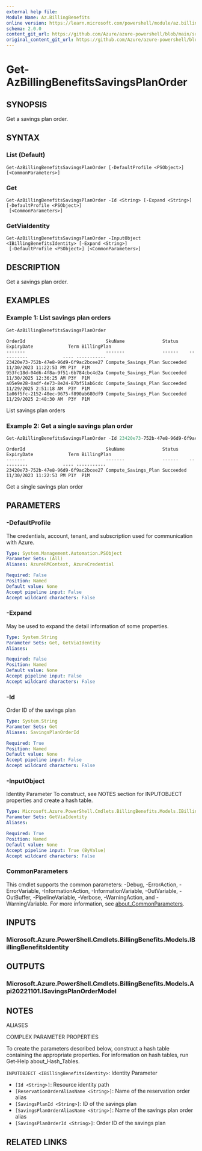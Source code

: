 ```yaml
---
external help file: 
Module Name: Az.BillingBenefits
online version: https://learn.microsoft.com/powershell/module/az.billingbenefits/get-azbillingbenefitssavingsplanorder
schema: 2.0.0
content_git_url: https://github.com/Azure/azure-powershell/blob/main/src/BillingBenefits/BillingBenefits/help/Get-AzBillingBenefitsSavingsPlanOrder.md
original_content_git_url: https://github.com/Azure/azure-powershell/blob/main/src/BillingBenefits/BillingBenefits/help/Get-AzBillingBenefitsSavingsPlanOrder.md
---
```


# Get-AzBillingBenefitsSavingsPlanOrder

## SYNOPSIS
Get a savings plan order.

## SYNTAX

### List (Default)
```
Get-AzBillingBenefitsSavingsPlanOrder [-DefaultProfile <PSObject>] [<CommonParameters>]
```

### Get
```
Get-AzBillingBenefitsSavingsPlanOrder -Id <String> [-Expand <String>] [-DefaultProfile <PSObject>]
 [<CommonParameters>]
```

### GetViaIdentity
```
Get-AzBillingBenefitsSavingsPlanOrder -InputObject <IBillingBenefitsIdentity> [-Expand <String>]
 [-DefaultProfile <PSObject>] [<CommonParameters>]
```

## DESCRIPTION
Get a savings plan order.

## EXAMPLES

### Example 1: List savings plan orders
```powershell
Get-AzBillingBenefitsSavingsPlanOrder
```

```output
OrderId                              SkuName              Status    ExpiryDate             Term BillingPlan
-------                              -------              ------    ----------             ---- -----------
23420e73-752b-47e8-96d9-6f9ac2bcee27 Compute_Savings_Plan Succeeded 11/30/2023 11:22:53 PM P1Y  P1M        
953fc18d-04d6-4f8a-9f51-6b784cbc4d2a Compute_Savings_Plan Succeeded 11/30/2025 12:36:25 AM P3Y  P1M        
a05e9e28-0adf-4e73-8e24-87bf51ab6cdc Compute_Savings_Plan Succeeded 11/29/2025 2:51:18 AM  P3Y  P1M        
1a06f5fc-2152-40ec-9675-f890ab680df9 Compute_Savings_Plan Succeeded 11/29/2025 2:48:30 AM  P3Y  P1M  
```

List savings plan orders

### Example 2: Get a single savings plan order
```powershell
Get-AzBillingBenefitsSavingsPlanOrder -Id 23420e73-752b-47e8-96d9-6f9ac2bcee27
```

```output
OrderId                              SkuName              Status    ExpiryDate             Term BillingPlan
-------                              -------              ------    ----------             ---- -----------
23420e73-752b-47e8-96d9-6f9ac2bcee27 Compute_Savings_Plan Succeeded 11/30/2023 11:22:53 PM P1Y  P1M
```

Get a single savings plan order

## PARAMETERS

### -DefaultProfile
The credentials, account, tenant, and subscription used for communication with Azure.

```yaml
Type: System.Management.Automation.PSObject
Parameter Sets: (All)
Aliases: AzureRMContext, AzureCredential

Required: False
Position: Named
Default value: None
Accept pipeline input: False
Accept wildcard characters: False
```

### -Expand
May be used to expand the detail information of some properties.

```yaml
Type: System.String
Parameter Sets: Get, GetViaIdentity
Aliases:

Required: False
Position: Named
Default value: None
Accept pipeline input: False
Accept wildcard characters: False
```

### -Id
Order ID of the savings plan

```yaml
Type: System.String
Parameter Sets: Get
Aliases: SavingsPlanOrderId

Required: True
Position: Named
Default value: None
Accept pipeline input: False
Accept wildcard characters: False
```

### -InputObject
Identity Parameter
To construct, see NOTES section for INPUTOBJECT properties and create a hash table.

```yaml
Type: Microsoft.Azure.PowerShell.Cmdlets.BillingBenefits.Models.IBillingBenefitsIdentity
Parameter Sets: GetViaIdentity
Aliases:

Required: True
Position: Named
Default value: None
Accept pipeline input: True (ByValue)
Accept wildcard characters: False
```

### CommonParameters
This cmdlet supports the common parameters: -Debug, -ErrorAction, -ErrorVariable, -InformationAction, -InformationVariable, -OutVariable, -OutBuffer, -PipelineVariable, -Verbose, -WarningAction, and -WarningVariable. For more information, see [about_CommonParameters](http://go.microsoft.com/fwlink/?LinkID=113216).

## INPUTS

### Microsoft.Azure.PowerShell.Cmdlets.BillingBenefits.Models.IBillingBenefitsIdentity

## OUTPUTS

### Microsoft.Azure.PowerShell.Cmdlets.BillingBenefits.Models.Api20221101.ISavingsPlanOrderModel

## NOTES

ALIASES

COMPLEX PARAMETER PROPERTIES

To create the parameters described below, construct a hash table containing the appropriate properties. For information on hash tables, run Get-Help about_Hash_Tables.


`INPUTOBJECT <IBillingBenefitsIdentity>`: Identity Parameter
  - `[Id <String>]`: Resource identity path
  - `[ReservationOrderAliasName <String>]`: Name of the reservation order alias
  - `[SavingsPlanId <String>]`: ID of the savings plan
  - `[SavingsPlanOrderAliasName <String>]`: Name of the savings plan order alias
  - `[SavingsPlanOrderId <String>]`: Order ID of the savings plan

## RELATED LINKS

